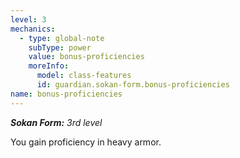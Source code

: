 ```yaml
---
level: 3
mechanics:
  - type: global-note
    subType: power
    value: bonus-proficiencies
    moreInfo:
      model: class-features
      id: guardian.sokan-form.bonus-proficiencies
name: bonus-proficiencies
---
```

_**Sokan Form:** 3rd level_
You gain proficiency in heavy armor.